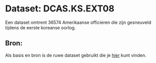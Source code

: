 # Dataset: DCAS.KS.EXT08

Een dataset omtrent 36574 Amerikaanse officieren die zijn gesneuveld tijdens de eerste koreanse oorlog. 


## Bron: 
Als basis en bron is de ruwe dataset gebruikt die je [hier](https://catalog.archives.gov/id/2240992) kunt vinden.